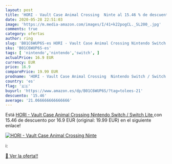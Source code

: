 ```yaml
---
layout: post
title: 'HORI - Vault Case Animal Crossing  Ninte al 15.46 % de descuento'
date: 2020-05-28 22:51:03
image: 'https://m.media-amazon.com/images/I/41+k22pogCL._SL200_.jpg'
comments: true
category: ofertas
author: ring
slug: 'B01C6WUP6S-es HORI - Vault Case Animal Crossing Nintendo Switch / Switch...'
sku: 'B01C6WUP6S-es'
tags: [ 'nintendo','nintendo','switch', ]
actualPrice: 16.9 EUR
currency: EUR
price: 16.9
comparePrice: 19.99 EUR
prodname: 'HORI - Vault Case Animal Crossing  Nintendo Switch / Switch Lite '
country: 'es'
flag: '🇪🇸'
buyurl: 'https://www.amazon.es/dp/B01C6WUP6S/?tag=tolees-21'
descuento: '15.46'
average: '21.066666666666666'
---
```


Está [HORI - Vault Case Animal Crossing  Nintendo Switch / Switch Lite ](https://www.amazon.es/dp/B01C6WUP6S/?tag=tolees-21) con 15.46 de descuento por 16.9 EUR (original: 19.99 EUR) en el siguiente enlace!

[![HORI - Vault Case Animal Crossing  Ninte](https://m.media-amazon.com/images/I/41+k22pogCL._SL200_.jpg)](https://www.amazon.es/dp/B01C6WUP6S/?tag=tolees-21)

ℹ️:


[🛒 Ver la oferta!!](https://www.amazon.es/dp/B01C6WUP6S/?tag=tolees-21)
